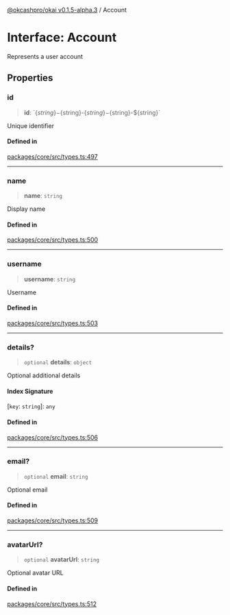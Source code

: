 [@okcashpro/okai v0.1.5-alpha.3](../index.md) / Account

# Interface: Account

Represents a user account

## Properties

### id

> **id**: \`$\{string\}-$\{string\}-$\{string\}-$\{string\}-$\{string\}\`

Unique identifier

#### Defined in

[packages/core/src/types.ts:497](https://github.com/monilpat/okai/blob/main/packages/core/src/types.ts#L497)

***

### name

> **name**: `string`

Display name

#### Defined in

[packages/core/src/types.ts:500](https://github.com/monilpat/okai/blob/main/packages/core/src/types.ts#L500)

***

### username

> **username**: `string`

Username

#### Defined in

[packages/core/src/types.ts:503](https://github.com/monilpat/okai/blob/main/packages/core/src/types.ts#L503)

***

### details?

> `optional` **details**: `object`

Optional additional details

#### Index Signature

 \[`key`: `string`\]: `any`

#### Defined in

[packages/core/src/types.ts:506](https://github.com/monilpat/okai/blob/main/packages/core/src/types.ts#L506)

***

### email?

> `optional` **email**: `string`

Optional email

#### Defined in

[packages/core/src/types.ts:509](https://github.com/monilpat/okai/blob/main/packages/core/src/types.ts#L509)

***

### avatarUrl?

> `optional` **avatarUrl**: `string`

Optional avatar URL

#### Defined in

[packages/core/src/types.ts:512](https://github.com/monilpat/okai/blob/main/packages/core/src/types.ts#L512)

